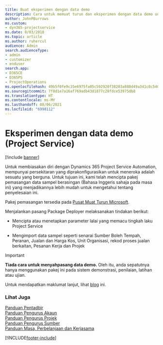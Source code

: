 ```yaml
---
title: Buat eksperimen dengan data demo
description: Cara untuk memuat turun dan eksperimen dengan data demo untuk Project Service Automation.
author: JohnPBurrows
ms.custom:
- dyn365-projectservice
ms.date: 8/03/2018
ms.topic: article
ms.author: ruhercul
audience: Admin
search.audienceType:
- admin
- customizer
- enduser
search.app:
- D365CE
- D365PS
- ProjectOperations
ms.openlocfilehash: 49b5f0fe9c35e6975fa05c592920f38203a888d49a341c8c54005c4bdb3a0786
ms.sourcegitcommit: 7f8d1e7a16af769adb43d1877c28fdce53975db8
ms.translationtype: HT
ms.contentlocale: ms-MY
ms.lasthandoff: 08/06/2021
ms.locfileid: "6998112"
---
```

# <a name="experiment-with-demo-data-project-service"></a>Eksperimen dengan data demo (Project Service)

[!include [banner](../includes/psa-now-project-operations.md)]

Untuk membiasakan diri dengan Dynamics 365 Project Service Automation, mempunyai persekitaran yang diprakonfigurasikan untuk meneroka adalah sesuatu yang berguna. Untuk tujuan ini, kami telah mencipta pakej pemasangan data sampel berasingan (Bahasa Inggeris sahaja pada masa ini) yang menjadikannya lebih mudah untuk mengetahui tentang penyelesaian ini. 

Pakej pemasangan tersedia pada [Pusat Muat Turun Microsoft](https://go.microsoft.com/fwlink/?linkid=859966).  

Menjalankan pasang Package Deployer melaksanakan tindakan berikut: 
  
-   Mencipta atau menetapkan parameter lalai yang memacu tingkah laku Project Service  
  
-   Mengimport data sampel seperti senarai Sumber Boleh Tempah, Peranan, Jualan dan Harga Kos, Unit Organisasi, rekod proses jualan berkaitan, Pesanan Kerja dan Projek    
  
> [!IMPORTANT]
> **Tiada cara untuk menyahpasang data demo.** Oleh itu, anda sepatutnya hanya menggunakan pakej ini pada sistem demonstrasi, penilaian, latihan atau ujian.

Untuk mendapatkan maklumat lanjut, lihat [blog](https://blogs.msdn.microsoft.com/crm/2017/10/24/microsoft-dynamics-365-for-field-service-and-project-service-automation-sample-data) ini.





  
### <a name="see-also"></a>Lihat Juga  
 [Panduan Pentadbir](../psa/admin-guide.md)   
 [Panduan Pengurus Akaun](../psa/account-manager-guide.md)   
 [Panduan Pengurus Projek](../psa/project-manager-guide.md)   
 [Panduan Pengurus Sumber](../psa/resource-manager-guide.md)   
 [Panduan Masa, Perbelanjaan dan Kerjasama](../psa/time-expense-collaboration-guide.md)


[!INCLUDE[footer-include](../includes/footer-banner.md)]